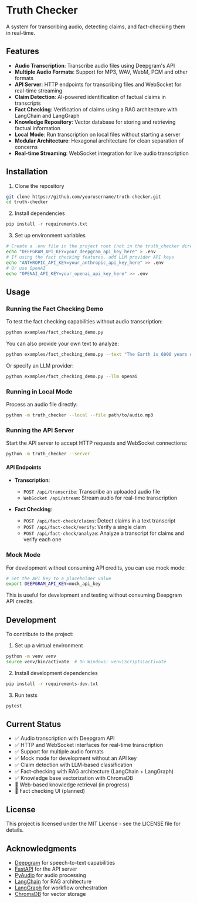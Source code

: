 # Truth Checker

A system for transcribing audio, detecting claims, and fact-checking them in real-time.

## Features

- **Audio Transcription**: Transcribe audio files using Deepgram's API
- **Multiple Audio Formats**: Support for MP3, WAV, WebM, PCM and other formats
- **API Server**: HTTP endpoints for transcribing files and WebSocket for real-time streaming
- **Claim Detection**: AI-powered identification of factual claims in transcripts
- **Fact Checking**: Verification of claims using a RAG architecture with LangChain and LangGraph
- **Knowledge Repository**: Vector database for storing and retrieving factual information
- **Local Mode**: Run transcription on local files without starting a server
- **Modular Architecture**: Hexagonal architecture for clean separation of concerns
- **Real-time Streaming**: WebSocket integration for live audio transcription

## Installation

1. Clone the repository
```bash
git clone https://github.com/yourusername/truth-checker.git
cd truth-checker
```

2. Install dependencies
```bash
pip install -r requirements.txt
```

3. Set up environment variables
```bash
# Create a .env file in the project root (not in the truth_checker directory)
echo "DEEPGRAM_API_KEY=your_deepgram_api_key_here" > .env
# If using the fact checking features, add LLM provider API keys
echo "ANTHROPIC_API_KEY=your_anthropic_api_key_here" >> .env
# Or use OpenAI
echo "OPENAI_API_KEY=your_openai_api_key_here" >> .env
```

## Usage

### Running the Fact Checking Demo

To test the fact checking capabilities without audio transcription:

```bash
python examples/fact_checking_demo.py
```

You can also provide your own text to analyze:

```bash
python examples/fact_checking_demo.py --text "The Earth is 6000 years old. Climate change is primarily caused by human activities."
```

Or specify an LLM provider:

```bash
python examples/fact_checking_demo.py --llm openai
```

### Running in Local Mode

Process an audio file directly:

```bash
python -m truth_checker --local --file path/to/audio.mp3
```

### Running the API Server

Start the API server to accept HTTP requests and WebSocket connections:

```bash
python -m truth_checker --server
```

#### API Endpoints

- **Transcription**:
  - `POST /api/transcribe`: Transcribe an uploaded audio file
  - `WebSocket /api/stream`: Stream audio for real-time transcription

- **Fact Checking**:
  - `POST /api/fact-check/claims`: Detect claims in a text transcript
  - `POST /api/fact-check/verify`: Verify a single claim
  - `POST /api/fact-check/analyze`: Analyze a transcript for claims and verify each one

### Mock Mode

For development without consuming API credits, you can use mock mode:

```bash
# Set the API key to a placeholder value
export DEEPGRAM_API_KEY=mock_api_key
```

This is useful for development and testing without consuming Deepgram API credits.

## Development

To contribute to the project:

1. Set up a virtual environment
```bash
python -m venv venv
source venv/bin/activate  # On Windows: venv\Scripts\activate
```

2. Install development dependencies
```bash
pip install -r requirements-dev.txt
```

3. Run tests
```bash
pytest
```

## Current Status

- ✅ Audio transcription with Deepgram API
- ✅ HTTP and WebSocket interfaces for real-time transcription
- ✅ Support for multiple audio formats
- ✅ Mock mode for development without an API key
- ✅ Claim detection with LLM-based classification
- ✅ Fact-checking with RAG architecture (LangChain + LangGraph)
- ✅ Knowledge base vectorization with ChromaDB
- 🔄 Web-based knowledge retrieval (in progress)
- 🔄 Fact checking UI (planned)

## License

This project is licensed under the MIT License - see the LICENSE file for details.

## Acknowledgments

- [Deepgram](https://deepgram.com/) for speech-to-text capabilities
- [FastAPI](https://fastapi.tiangolo.com/) for the API server
- [PyAudio](https://people.csail.mit.edu/hubert/pyaudio/) for audio processing
- [LangChain](https://python.langchain.com/) for RAG architecture
- [LangGraph](https://langchain-ai.github.io/langgraph/) for workflow orchestration
- [ChromaDB](https://docs.trychroma.com/) for vector storage